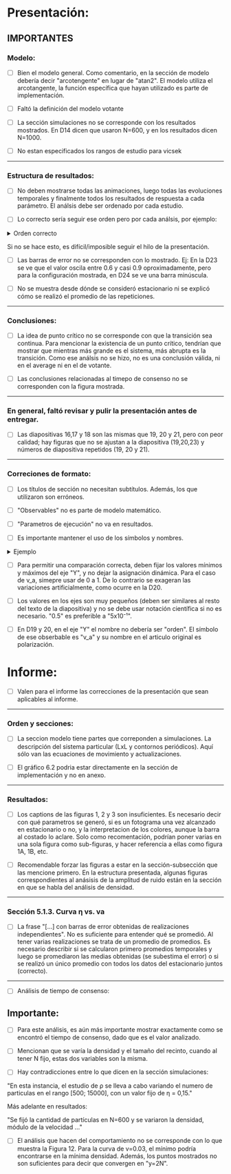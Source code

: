# Presentación:

## IMPORTANTES



### Modelo:

 - [ ] Bien el modelo general. Como comentario, en la sección de modelo debería decir "arcotengente" en lugar de "atan2". El modelo utiliza el arcotangente, la función específica que hayan utilizado es parte de implementación. 

 - [ ] Faltó la definición del modelo votante 



 - [ ] La sección simulaciones no se corresponde con los resultados mostrados. En D14 dicen que usaron N=600, y en los resultados dicen N=1000. 

 - [ ] No estan especificados los rangos de estudio para vicsek

---

### Estructura de resultados:

 - [ ] No deben mostrarse todas las animaciones, luego todas las evoluciones temporales y finalmente todos los resultados de respuesta a cada parámetro. El análsis debe ser ordenado por cada estudio.

 - [ ] Lo correcto sería seguir ese orden pero por cada análsis, por ejemplo:



<details><summary>Orden correcto</summary>

1) Estudio de ruido:

a) Animacion ruido bajo

b) Animación ruido alto



Evoluciones temporales para ruido (mostrando desde dónde es el estacionario)



Respuesta del observable (v_a) a la variación de ruido.



2) Estudio de densidad:

a) Animacion Densidad alta

b) Animación Densidad baja



Evoluciones temporales para la densidad



Respuesta de v_a a la variación de densidad



3) Estudio del modelo votante ....

</details>


Si no se hace esto, es difícil/imposible seguir el hilo de la presentación. 


 - [ ] Las barras de error no se corresponden con lo mostrado. Ej: En la D23 se ve que el valor oscila entre 0.6 y casi 0.9 oproximadamente, pero para la configuración mostrada, en D24 se ve una barra minúscula. 



 - [ ] No se muestra desde dónde se consideró estacionario ni se explicó cómo se realizó el promedio de las repeticiones. 

---

### Conclusiones:

 - [ ] La idea de punto crítico no se corresponde con que la transición sea continua. Para mencionar la existencia de un punto crítico, tendrían que mostrar que mientras más grande es el sistema, más abrupta es la transición. Como ese análsis no se hizo, no es una conclusión válida, ni en el average ni en el de votante.



 - [ ] Las conclusiones relacionadas al timepo de consenso no se corresponden con la figura mostrada. 

---

### En general, faltó revisar y pulir la presentación antes de entregar. 

 - [ ] Las diapositivas 16,17 y 18 son las mismas que 19, 20 y 21, pero con peor calidad; hay figuras que no se ajustan a la diapositiva (19,20,23) y números de diapositiva repetidos (19, 20 y 21).  

---

### Correciones de formato:



 - [ ] Los títulos de sección no necesitan subtítulos. Además, los que utilizaron son erróneos.

 - [ ] "Observables" no es parte de modelo matemático. 

 - [ ] "Parametros de ejecución" no va en resultados.



 - [ ] Es importante mantener el uso de los símbolos y nombres. 

<details><summary>Ejemplo</summary>

Por ejemplo, para el observable para el parámetro de orden "v_a" usaron:

Parametro de orden

v_a 

Orden

Interacción

Y para la densidad usaron diferentes tipos de "rho". 

</details>


 - [ ] Para permitir una comparación correcta, deben fijar los valores mínimos y máximos del eje "Y", y no dejar la asignación dinámica. Para el caso de v_a, simepre usar de 0 a 1. De lo contrario se exageran las variaciones artificialmente, como ocurre en la D20.



 - [ ] Los valores en los ejes son muy pequeños (deben ser similares al resto del texto de la diapositiva) y no se debe usar notación científica si no es necesario. "0.5" es preferible a "5x10⁻¹".  



 - [ ] En D19 y 20, en el eje "Y" el nombre no debería ser "orden". El símbolo de ese obserbable es "v_a" y su nombre en el articulo original es polarización.



# Informe:

 - [ ] Valen para el informe las correcciones de la presentación que sean aplicables al informe.

---

### Orden y secciones:



 - [ ] La seccion modelo tiene partes que correponden a simulaciones. La descripción del sistema particular (LxL y contornos periódicos). Aquí sólo van las ecuaciones de movimiento y actualizaciones.



 - [ ] El gráfico 6.2 podria estar directamente en la sección de implementación y no en anexo. 

---

### Resultados:

 - [ ] Los captions de las figuras 1, 2 y 3 son insuficientes. Es necesario decir con qué parametros se generó, si es un fotograma una vez alcanzado en estacionario o no, y la interpretacion de los colores, aunque la barra al costado lo aclare. Solo como recomentación, podrían poner varias en una sola figura como sub-figuras, y hacer referencia a ellas como figura 1A, 1B, etc.



 - [ ] Recomendable forzar las figuras a estar en la sección-subsección que las mencione primero. En la estructura presentada, algunas figuras correspondientes al anásisis de la amplitud de ruido están en la sección en que se habla del análisis de densidad. 

---

### Sección 5.1.3. Curva η vs. va



 - [ ] La frase "[...] con barras de error obtenidas de realizaciones independientes". No es suficiente para entender qué se promedió. Al tener varias realizaciones se trata de un promedio de promedios. Es necesario describir si se calcularon primero promedios temporales y luego se promediaron las medias obtenidas (se subestima el error) o si se realizó un único promedio con todos los datos del estacionario juntos (correcto).

---

 - [ ] Análisis de tiempo de consenso:

## Importante:

 - [ ] Para este análisis, es aún más importante mostrar exactamente como se encontró el tiempo de consenso, dado que es el valor analizado. 



 - [ ] Mencionan que se varía la densidad y el tamaño del recinto, cuando al tener N fijo, estas dos variables son la misma. 



 - [ ] Hay contradicciones entre lo que dicen en la sección simulaciones: 

"En esta instancia, el estudio de ρ se lleva a cabo variando el numero de particulas en el rango [500; 15000], con un valor fijo de η = 0,15."

Más adelante en resultados:

"Se fijó la cantidad de partı́culas en N=600 y se variaron la densidad, módulo de la velocidad ..."



 - [ ] El análisis que hacen del comportamiento no se corresponde con lo que muestra la Figura 12. Para la curva de v=0.03, el mínimo podría encontrarse en la mínima densidad. Además, los puntos mostrados no son suficientes para decir que convergen en "y=2N".

